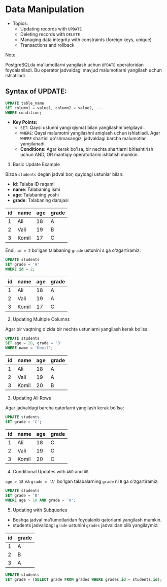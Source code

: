 # Data Manipulation

- Topics:
  - Updating records with `UPDATE`
  - Deleting records with `DELETE`
  - Managing data integrity with constraints (foreign keys, unique)
  - Transactions and rollback

> [!NOTE]
> PostgreSQLda ma'lumotlarni yangilash uchun `UPDATE` operatoridan foydalaniladi. Bu operator jadvaldagi mavjud malumotlarni yangilash uchun ishlatiladi.

## Syntax of UPDATE:

```sql
UPDATE table_name
SET column1 = value1, column2 = value2, ...
WHERE condition;
```

- **Key Points:**
  - `SET`: Qaysi ustunni yangi qiymat bilan yangilashni belgilaydi.
  - `WHERE`: Qaysi malumotni yangilashni aniqlash uchun ishlatiladi. Agar `WHERE` shartini qo'shmasangiz, jadvaldagi barcha malumotlar yangilanadi.
  - **Conditions**: Agar kerak bo'lsa, bir nechta shartlarni birlashtirish uchun AND, OR mantiqiy operatorlarini ishlatish mumkin.

1. Basic Update Example

Bizda `students` degan jadval bor, quyidagi ustunlar bilan:

- **id**: Talaba ID raqami
- **name**: Talabaning ismi
- **age**: Talabaning yoshi
- **grade**: Talabaning darajasi

| id | name  | age | grade |
|----|-------|-----|-------|
| 1  | Ali   | 18  | A     |
| 2  | Vali  | 19  | B     |
| 3  | Komil | 17  | C     |

Endi, `id = 2` bo'lgan talabaning `grade` ustunini `A` ga o'zgartiramiz:

```sql
UPDATE students
SET grade = 'A'
WHERE id = 2;
```

| id | name  | age | grade |
|----|-------|-----|-------|
| 1  | Ali   | 18  | A     |
| 2  | Vali  | 19  | A     |
| 3  | Komil | 17  | C     |


2. Updating Multiple Columns

Agar bir vaqtning o'zida bir nechta ustunlarni yangilash kerak bo'lsa:

```sql
UPDATE students
SET age = 20, grade = 'B'
WHERE name = 'Komil';
```


| id | name  | age | grade |
|----|-------|-----|-------|
| 1  | Ali   | 18  | A     |
| 2  | Vali  | 19  | A     |
| 3  | Komil | 20  | B     |

3. Updating All Rows

Agar jadvaldagi barcha qatorlarni yangilash kerak bo'lsa:

```sql
UPDATE students
SET grade = 'C';
```

| id | name  | age | grade |
|----|-------|-----|-------|
| 1  | Ali   | 18  | C     |
| 2  | Vali  | 19  | C     |
| 3  | Komil | 20  | C     |

4. Conditional Updates with `AND` and `OR`

`age > 18` va `grade = 'A'` bo'lgan talabalarning `grade` ni `B` ga o'zgartiramiz:

```sql
UPDATE students
SET grade = 'B'
WHERE age > 18 AND grade = 'A';
```

5. Updating with Subqueries

- Boshqa jadval ma'lumotlaridan foydalanib qatorlarni yangilash mumkin.
- students jadvalidagi `grade` ustunini `grades` jadvalidan olib yangilaymiz:

| id | grade |
|----|-------|
| 1  | A     |
| 2  | B     |
| 3  | A     |


```sql
UPDATE students
SET grade = (SELECT grade FROM grades WHERE grades.id = students.id);
```

